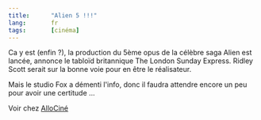 ```yaml
--- 
title:      "Alien 5 !!!" 
lang:       fr 
tags:       [cinéma]
---
```





Ca y est (enfin ?), la production du 5ème opus de la célèbre saga Alien est lancée, annonce le tabloïd britannique The London Sunday Express. Ridley Scott serait sur la bonne voie pour en être le réalisateur.

Mais le studio Fox a démenti l'info, donc il faudra attendre encore un peu pour avoir une certitude ...

Voir chez [AlloCiné](http://www.allocine.com/article/fichearticle_gen_carticle=510379.html)
